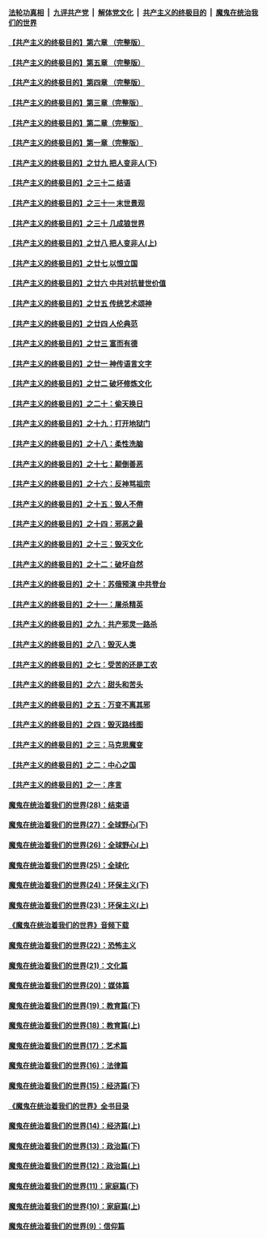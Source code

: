 ####  [法轮功真相](../../../../basic/blob/master/README.md?t=04071231) &nbsp;|&nbsp; [九评共产党](../../../../9ping.md/blob/master/README.md?t=04071231) &nbsp;|&nbsp; [解体党文化](../../../../jtdwh.md/blob/master/README.md?t=04071231)  &nbsp;|&nbsp; [共产主义的终极目的](../../../../gczydzjmd.md/blob/master/README.md?t=04071231) &nbsp;|&nbsp; [魔鬼在统治我们的世界](../../../../mgztzwmdsj.md/blob/master/README.md?t=04071231) 

#### [【共产主义的终极目的】第六章 （完整版）](../pages/nsc422/n11428913.md?t=04071231) 

#### [【共产主义的终极目的】第五章 （完整版）](../pages/nsc422/n11428912.md?t=04071231) 

#### [【共产主义的终极目的】第四章 （完整版）](../pages/nsc422/n11428907.md?t=04071231) 

#### [【共产主义的终极目的】第三章（完整版）](../pages/nsc422/n11428848.md?t=04071231) 

#### [【共产主义的终极目的】第二章（完整版）](../pages/nsc422/n11428831.md?t=04071231) 

#### [【共产主义的终极目的】第一章（完整版）](../pages/nsc422/n11417651.md?t=04071231) 

#### [【共产主义的终极目的】之廿九 把人变非人(下)](../pages/nsc422/n11344140.md?t=04071231) 

#### [【共产主义的终极目的】之三十二 结语](../pages/nsc422/n11360535.md?t=04071231) 

#### [【共产主义的终极目的】之三十一 末世景观](../pages/nsc422/n11351129.md?t=04071231) 

#### [【共产主义的终极目的】之三十 几成狼世界](../pages/nsc422/n11348280.md?t=04071231) 

#### [【共产主义的终极目的】之廿八 把人变非人(上)](../pages/nsc422/n11340492.md?t=04071231) 

#### [【共产主义的终极目的】之廿七 以恨立国](../pages/nsc422/n11336944.md?t=04071231) 

#### [【共产主义的终极目的】之廿六 中共对抗普世价值](../pages/nsc422/n11324785.md?t=04071231) 

#### [【共产主义的终极目的】之廿五 传统艺术颂神](../pages/nsc422/n11296396.md?t=04071231) 

#### [【共产主义的终极目的】之廿四 人伦典范](../pages/nsc422/n11296397.md?t=04071231) 

#### [【共产主义的终极目的】之廿三 富而有德](../pages/nsc422/n11283598.md?t=04071231) 

#### [【共产主义的终极目的】之廿一 神传语言文字](../pages/nsc422/n11263265.md?t=04071231) 

#### [【共产主义的终极目的】之廿二 破坏修炼文化](../pages/nsc422/n11245728.md?t=04071231) 

#### [【共产主义的终极目的】之二十：偷天换日](../pages/nsc422/n11238846.md?t=04071231) 

#### [【共产主义的终极目的】之十九：打开地狱门](../pages/nsc422/n11206376.md?t=04071231) 

#### [【共产主义的终极目的】之十八：柔性洗脑](../pages/nsc422/n11199994.md?t=04071231) 

#### [【共产主义的终极目的】之十七：颠倒善恶](../pages/nsc422/n11179782.md?t=04071231) 

#### [【共产主义的终极目的】之十六：反神骂祖宗](../pages/nsc422/n11166798.md?t=04071231) 

#### [【共产主义的终极目的】之十五：毁人不倦](../pages/nsc422/n11166792.md?t=04071231) 

#### [【共产主义的终极目的】之十四：邪恶之最](../pages/nsc422/n11150249.md?t=04071231) 

#### [【共产主义的终极目的】之十三：毁灭文化](../pages/nsc422/n11135227.md?t=04071231) 

#### [【共产主义的终极目的】之十二：破坏自然](../pages/nsc422/n11135214.md?t=04071231) 

#### [【共产主义的终极目的】之十：苏俄预演 中共登台](../pages/nsc422/n11118424.md?t=04071231) 

#### [【共产主义的终极目的】之十一：屠杀精英](../pages/nsc422/n11118442.md?t=04071231) 

#### [【共产主义的终极目的】之九：共产邪灵一路杀](../pages/nsc422/n11114139.md?t=04071231) 

#### [【共产主义的终极目的】之八：毁灭人类](../pages/nsc422/n11108503.md?t=04071231) 

#### [【共产主义的终极目的】之七：受苦的还是工农](../pages/nsc422/n11101809.md?t=04071231) 

#### [【共产主义的终极目的】之六：甜头和苦头](../pages/nsc422/n11096971.md?t=04071231) 

#### [【共产主义的终极目的】之五：万变不离其邪](../pages/nsc422/n11091285.md?t=04071231) 

#### [【共产主义的终极目的】之四：毁灭路线图](../pages/nsc422/n11086284.md?t=04071231) 

#### [【共产主义的终极目的】之三：马克思魔变](../pages/nsc422/n11061941.md?t=04071231) 

#### [【共产主义的终极目的】之二：中心之国](../pages/nsc422/n11047728.md?t=04071231) 

#### [【共产主义的终极目的】之一：序言](../pages/nsc422/n11086077.md?t=04071231) 

#### [魔鬼在统治着我们的世界(28)：结束语](../pages/nsc422/n10936246.md?t=04071231) 

#### [魔鬼在统治着我们的世界(27)：全球野心(下)](../pages/nsc422/n10928319.md?t=04071231) 

#### [魔鬼在统治着我们的世界(26)：全球野心(上)](../pages/nsc422/n10900318.md?t=04071231) 

#### [魔鬼在统治着我们的世界(25)：全球化](../pages/nsc422/n10788205.md?t=04071231) 

#### [魔鬼在统治着我们的世界(24)：环保主义(下)](../pages/nsc422/n10695307.md?t=04071231) 

#### [魔鬼在统治着我们的世界(23)：环保主义(上)](../pages/nsc422/n10688613.md?t=04071231) 

#### [《魔鬼在统治着我们的世界》音频下载](../pages/nsc422/n10635553.md?t=04071231) 

#### [魔鬼在统治着我们的世界(22)：恐怖主义](../pages/nsc422/n10614727.md?t=04071231) 

#### [魔鬼在统治着我们的世界(21)：文化篇](../pages/nsc422/n10597706.md?t=04071231) 

#### [魔鬼在统治着我们的世界(20)：媒体篇](../pages/nsc422/n10586579.md?t=04071231) 

#### [魔鬼在统治着我们的世界(19)：教育篇(下)](../pages/nsc422/n10564808.md?t=04071231) 

#### [魔鬼在统治着我们的世界(18)：教育篇(上)](../pages/nsc422/n10526970.md?t=04071231) 

#### [魔鬼在统治着我们的世界(17)：艺术篇](../pages/nsc422/n10499093.md?t=04071231) 

#### [魔鬼在统治着我们的世界(16)：法律篇](../pages/nsc422/n10485969.md?t=04071231) 

#### [魔鬼在统治着我们的世界(15)：经济篇(下)](../pages/nsc422/n10469975.md?t=04071231) 

#### [《魔鬼在统治着我们的世界》全书目录](../pages/nsc422/n10464261.md?t=04071231) 

#### [魔鬼在统治着我们的世界(14)：经济篇(上)](../pages/nsc422/n10457370.md?t=04071231) 

#### [魔鬼在统治着我们的世界(13)：政治篇(下)](../pages/nsc422/n10448270.md?t=04071231) 

#### [魔鬼在统治着我们的世界(12)：政治篇(上)](../pages/nsc422/n10444576.md?t=04071231) 

#### [魔鬼在统治着我们的世界(11)：家庭篇(下)](../pages/nsc422/n10440961.md?t=04071231) 

#### [魔鬼在统治着我们的世界(10)：家庭篇(上)](../pages/nsc422/n10435448.md?t=04071231) 

#### [魔鬼在统治着我们的世界(9)：信仰篇](../pages/nsc422/n10432159.md?t=04071231) 

